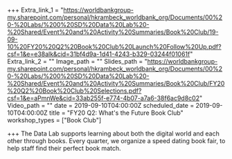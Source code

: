 +++
Extra_link_1 = "https://worldbankgroup-my.sharepoint.com/personal/hkrambeck_worldbank_org/Documents/00%20-%20Labs/%200%20SD%20Data%20Lab%20-%20Shared/Event%20and%20Activity%20Summaries/Book%20Club/19-09-10%20FY20%20Q2%20Book%20Club%20Launch%20Follow%20Up.pdf?csf=1&e=e38alk&cid=31bf4d9a-1d41-4243-b329-03244f01061f"
Extra_link_2 = ""
Image_path = ""
Slides_path = "https://worldbankgroup-my.sharepoint.com/personal/hkrambeck_worldbank_org/Documents/00%20-%20Labs/%200%20SD%20Data%20Lab%20-%20Shared/Event%20and%20Activity%20Summaries/Book%20Club/FY20%20Q2%20Book%20Club%20Selections.pdf?csf=1&e=aPmnWe&cid=33ab255f-e774-4b07-a7a6-38f6ac9d8c02"
Video_path = ""
date = 2019-09-10T04:00:00Z
scheduled_date = 2019-09-10T04:00:00Z
title = "FY20 Q2: What's the Future Book Club"
workshop_types = ["Book Club"]

+++
The Data Lab supports learning about both the digital world and each other through books. Every quarter, we organize a speed dating book fair, to help staff find their perfect book match.